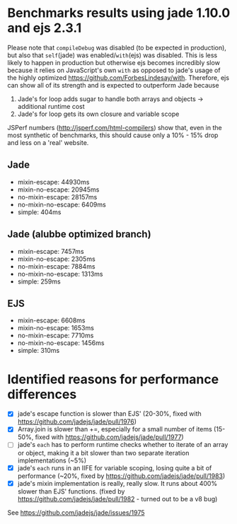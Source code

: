 # Benchmarks results using jade 1.10.0 and ejs 2.3.1
Please note that ```compileDebug``` was disabled (to be expected in production), but also that ```self```(jade) was enabled/```with```(ejs) was disabled.
This is less likely to happen in production but otherwise ejs becomes incredibly slow because it relies on JavaScript's own ```with``` as opposed to jade's usage of the highly optimized https://github.com/ForbesLindesay/with.
Therefore, ejs can show all of its strength and is expected to outperform Jade because

1. Jade's for loop adds sugar to handle both arrays and objects -> additional runtime cost
2. Jade's for loop gets its own closure and variable scope

JSPerf numbers (http://jsperf.com/html-compilers) show that, even in the most synthetic of benchmarks, this should cause only a  10% - 15% drop and less on a 'real' website.

## Jade
- mixin-escape: 44930ms
- mixin-no-escape: 20945ms
- no-mixin-escape: 28157ms
- no-mixin-no-escape: 6409ms
- simple: 404ms

## Jade (alubbe optimized branch)
- mixin-escape: 7457ms
- mixin-no-escape: 2305ms
- no-mixin-escape: 7884ms
- no-mixin-no-escape: 1313ms
- simple: 259ms

## EJS
- mixin-escape: 6608ms
- mixin-no-escape: 1653ms
- no-mixin-escape: 7710ms
- no-mixin-no-escape: 1456ms
- simple: 310ms

# Identified reasons for performance differences

- [x] jade's escape function is slower than EJS' (20-30%, fixed with https://github.com/jadejs/jade/pull/1976)
- [x] Array.join is slower than +=, especially for a small number of items (15-50%, fixed with https://github.com/jadejs/jade/pull/1977)
- [ ] jade's ```each``` has to perform runtime checks whether to iterate of an array or object, making it a bit slower than two separate iteration implementations (~5%)
- [x] jade's ```each``` runs in an IIFE for variable scoping, losing quite a bit of performance (~20%, fixed by https://github.com/jadejs/jade/pull/1983)
- [x] jade's mixin implementation is really, really slow. It runs about 400% slower than EJS' functions. (fixed by https://github.com/jadejs/jade/pull/1982 - turned out to be a v8 bug)

See https://github.com/jadejs/jade/issues/1975
